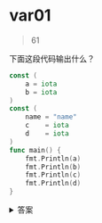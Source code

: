 # var01

> 61

下面这段代码输出什么？

```go
const (
    a = iota
    b = iota
)
const (
    name = "name"
    c    = iota
    d    = iota
)
func main() {
    fmt.Println(a)
    fmt.Println(b)
    fmt.Println(c)
    fmt.Println(d)
}

```

<details>
<summary>答案</summary>
  **答：0 1 1 2**

  **解析：**

  知识点：iota 的用法。

  iota 是 go 语言的常量计数器，只能在常量的表达式中使用。

  iota 在 const 关键字出现时将被重置为0，const中每新增一行常量声明将使 iota 计数一次。
</details>